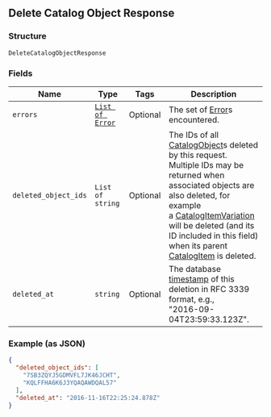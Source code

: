 ## Delete Catalog Object Response

### Structure

`DeleteCatalogObjectResponse`

### Fields

| Name | Type | Tags | Description |
|  --- | --- | --- | --- |
| `errors` | [`List of Error`](/doc/models/error.md) | Optional | The set of [Error](./models/error.md)s encountered. |
| `deleted_object_ids` | `List of string` | Optional | The IDs of all [CatalogObject](./models/catalog-object.md)s deleted by this request.<br>Multiple IDs may be returned when associated objects are also deleted, for example<br>a [CatalogItemVariation](./models/catalog-item-variation.md) will be deleted (and its ID included in this field)<br>when its parent [CatalogItem](./models/catalog-item.md) is deleted. |
| `deleted_at` | `string` | Optional | The database [timestamp](#workingwithdates) of this deletion in RFC 3339 format, e.g.,<br>"2016-09-04T23:59:33.123Z". |

### Example (as JSON)

```json
{
  "deleted_object_ids": [
    "7SB3ZQYJ5GDMVFL7JK46JCHT",
    "KQLFFHA6K6J3YQAQAWDQAL57"
  ],
  "deleted_at": "2016-11-16T22:25:24.878Z"
}
```

